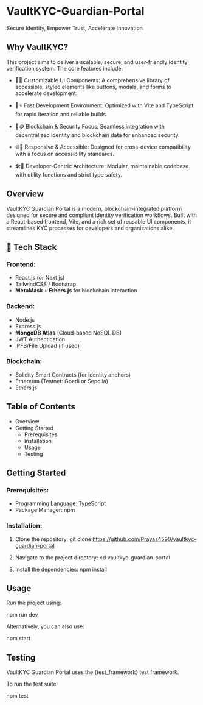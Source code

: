 VaultKYC-Guardian-Portal
=========================

Secure Identity, Empower Trust, Accelerate Innovation

Why VaultKYC?
-------------
This project aims to deliver a scalable, secure, and user-friendly identity verification system. The core features include:

- 🎨🧩 Customizable UI Components: A comprehensive library of accessible, styled elements like buttons, modals, and forms to accelerate development.

- 🚀⚡ Fast Development Environment: Optimized with Vite and TypeScript for rapid iteration and reliable builds.

- 🔐🪙 Blockchain & Security Focus: Seamless integration with decentralized identity and blockchain data for enhanced security.

- 🌐📱 Responsive & Accessible: Designed for cross-device compatibility with a focus on accessibility standards.

- 🛠️💼 Developer-Centric Architecture: Modular, maintainable codebase with utility functions and strict type safety.


Overview
--------
VaultKYC Guardian Portal is a modern, blockchain-integrated platform designed for secure and compliant identity verification workflows. Built with a React-based frontend, Vite, and a rich set of reusable UI components, it streamlines KYC processes for developers and organizations alike.


## 🧱 Tech Stack

### Frontend:
- React.js (or Next.js)
- TailwindCSS / Bootstrap
- **MetaMask + Ethers.js** for blockchain interaction

### Backend:
- Node.js
- Express.js
- **MongoDB Atlas** (Cloud-based NoSQL DB)
- JWT Authentication
- IPFS/File Upload (if used)

### Blockchain:
- Solidity Smart Contracts (for identity anchors)
- Ethereum (Testnet: Goerli or Sepolia)
- Ethers.js


Table of Contents
-----------------
- Overview
- Getting Started
  - Prerequisites
  - Installation
  - Usage
  - Testing


Getting Started
---------------
### Prerequisites:
- Programming Language: TypeScript
- Package Manager: npm

### Installation:
1. Clone the repository:
   git clone https://github.com/Prayas4590/vaultkyc-guardian-portal

2. Navigate to the project directory:
   cd vaultkyc-guardian-portal

3. Install the dependencies:
   npm install


Usage
-----
Run the project using:

   npm run dev

Alternatively, you can also use:

   npm start


Testing
-------
VaultKYC Guardian Portal uses the {test_framework} test framework.

To run the test suite:

   npm test

